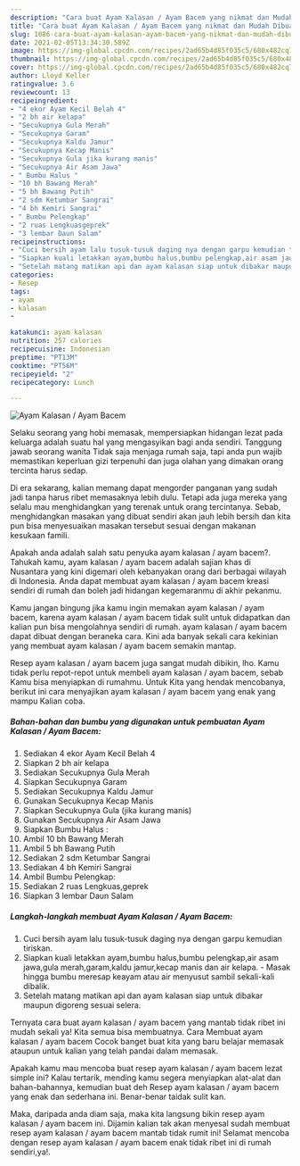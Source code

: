 ```yaml
---
description: "Cara buat Ayam Kalasan / Ayam Bacem yang nikmat dan Mudah Dibuat"
title: "Cara buat Ayam Kalasan / Ayam Bacem yang nikmat dan Mudah Dibuat"
slug: 1086-cara-buat-ayam-kalasan-ayam-bacem-yang-nikmat-dan-mudah-dibuat
date: 2021-02-05T13:34:30.589Z
image: https://img-global.cpcdn.com/recipes/2ad65b4d85f035c5/680x482cq70/ayam-kalasan-ayam-bacem-foto-resep-utama.jpg
thumbnail: https://img-global.cpcdn.com/recipes/2ad65b4d85f035c5/680x482cq70/ayam-kalasan-ayam-bacem-foto-resep-utama.jpg
cover: https://img-global.cpcdn.com/recipes/2ad65b4d85f035c5/680x482cq70/ayam-kalasan-ayam-bacem-foto-resep-utama.jpg
author: Lloyd Keller
ratingvalue: 3.6
reviewcount: 13
recipeingredient:
- "4 ekor Ayam Kecil Belah 4"
- "2 bh air kelapa"
- "Secukupnya Gula Merah"
- "Secukupnya Garam"
- "Secukupnya Kaldu Jamur"
- "Secukupnya Kecap Manis"
- "Secukupnya Gula jika kurang manis"
- "Secukupnya Air Asam Jawa"
- " Bumbu Halus "
- "10 bh Bawang Merah"
- "5 bh Bawang Putih"
- "2 sdm Ketumbar Sangrai"
- "4 bh Kemiri Sangrai"
- " Bumbu Pelengkap"
- "2 ruas Lengkuasgeprek"
- "3 lembar Daun Salam"
recipeinstructions:
- "Cuci bersih ayam lalu tusuk-tusuk daging nya dengan garpu kemudian tiriskan."
- "Siapkan kuali letakkan ayam,bumbu halus,bumbu pelengkap,air asam jawa,gula merah,garam,kaldu jamur,kecap manis dan air kelapa. Masak hingga bumbu meresap keayam atau air menyusut sambil sekali-kali dibalik."
- "Setelah matang matikan api dan ayam kalasan siap untuk dibakar maupun digoreng sesuai selera."
categories:
- Resep
tags:
- ayam
- kalasan
- 

katakunci: ayam kalasan  
nutrition: 257 calories
recipecuisine: Indonesian
preptime: "PT13M"
cooktime: "PT56M"
recipeyield: "2"
recipecategory: Lunch

---
```



![Ayam Kalasan / Ayam Bacem](https://img-global.cpcdn.com/recipes/2ad65b4d85f035c5/680x482cq70/ayam-kalasan-ayam-bacem-foto-resep-utama.jpg)

Selaku seorang yang hobi memasak, mempersiapkan hidangan lezat pada keluarga adalah suatu hal yang mengasyikan bagi anda sendiri. Tanggung jawab seorang  wanita Tidak saja menjaga rumah saja, tapi anda pun wajib memastikan keperluan gizi terpenuhi dan juga olahan yang dimakan orang tercinta harus sedap.

Di era  sekarang, kalian memang dapat mengorder panganan yang sudah jadi tanpa harus ribet memasaknya lebih dulu. Tetapi ada juga mereka yang selalu mau menghidangkan yang terenak untuk orang tercintanya. Sebab, menghidangkan masakan yang dibuat sendiri akan jauh lebih bersih dan kita pun bisa menyesuaikan masakan tersebut sesuai dengan makanan kesukaan famili. 



Apakah anda adalah salah satu penyuka ayam kalasan / ayam bacem?. Tahukah kamu, ayam kalasan / ayam bacem adalah sajian khas di Nusantara yang kini digemari oleh kebanyakan orang dari berbagai wilayah di Indonesia. Anda dapat membuat ayam kalasan / ayam bacem kreasi sendiri di rumah dan boleh jadi hidangan kegemaranmu di akhir pekanmu.

Kamu jangan bingung jika kamu ingin memakan ayam kalasan / ayam bacem, karena ayam kalasan / ayam bacem tidak sulit untuk didapatkan dan kalian pun bisa mengolahnya sendiri di rumah. ayam kalasan / ayam bacem dapat dibuat dengan beraneka cara. Kini ada banyak sekali cara kekinian yang membuat ayam kalasan / ayam bacem semakin mantap.

Resep ayam kalasan / ayam bacem juga sangat mudah dibikin, lho. Kamu tidak perlu repot-repot untuk membeli ayam kalasan / ayam bacem, sebab Kamu bisa menyiapkan di rumahmu. Untuk Kita yang hendak mencobanya, berikut ini cara menyajikan ayam kalasan / ayam bacem yang enak yang mampu Kalian coba.

<!--inarticleads1-->

##### Bahan-bahan dan bumbu yang digunakan untuk pembuatan Ayam Kalasan / Ayam Bacem:

1. Sediakan 4 ekor Ayam Kecil Belah 4
1. Siapkan 2 bh air kelapa
1. Sediakan Secukupnya Gula Merah
1. Siapkan Secukupnya Garam
1. Sediakan Secukupnya Kaldu Jamur
1. Gunakan Secukupnya Kecap Manis
1. Siapkan Secukupnya Gula (jika kurang manis)
1. Gunakan Secukupnya Air Asam Jawa
1. Siapkan  Bumbu Halus :
1. Ambil 10 bh Bawang Merah
1. Ambil 5 bh Bawang Putih
1. Sediakan 2 sdm Ketumbar Sangrai
1. Sediakan 4 bh Kemiri Sangrai
1. Ambil  Bumbu Pelengkap:
1. Sediakan 2 ruas Lengkuas,geprek
1. Siapkan 3 lembar Daun Salam




<!--inarticleads2-->

##### Langkah-langkah membuat Ayam Kalasan / Ayam Bacem:

1. Cuci bersih ayam lalu tusuk-tusuk daging nya dengan garpu kemudian tiriskan.
1. Siapkan kuali letakkan ayam,bumbu halus,bumbu pelengkap,air asam jawa,gula merah,garam,kaldu jamur,kecap manis dan air kelapa. - Masak hingga bumbu meresap keayam atau air menyusut sambil sekali-kali dibalik.
1. Setelah matang matikan api dan ayam kalasan siap untuk dibakar maupun digoreng sesuai selera.




Ternyata cara buat ayam kalasan / ayam bacem yang mantab tidak ribet ini mudah sekali ya! Kita semua bisa membuatnya. Cara Membuat ayam kalasan / ayam bacem Cocok banget buat kita yang baru belajar memasak ataupun untuk kalian yang telah pandai dalam memasak.

Apakah kamu mau mencoba buat resep ayam kalasan / ayam bacem lezat simple ini? Kalau tertarik, mending kamu segera menyiapkan alat-alat dan bahan-bahannya, kemudian buat deh Resep ayam kalasan / ayam bacem yang enak dan sederhana ini. Benar-benar taidak sulit kan. 

Maka, daripada anda diam saja, maka kita langsung bikin resep ayam kalasan / ayam bacem ini. Dijamin kalian tak akan menyesal sudah membuat resep ayam kalasan / ayam bacem mantab tidak rumit ini! Selamat mencoba dengan resep ayam kalasan / ayam bacem enak tidak ribet ini di rumah sendiri,ya!.

